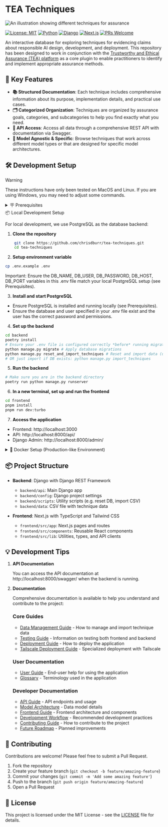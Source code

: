 # TEA Techniques

![An illustration showing different techniques for assurance](https://alan-turing-institute.github.io/turing-commons/assets/images/illustrations/trust-yellow.png)

[![License: MIT](https://img.shields.io/badge/License-MIT-blue.svg)](https://opensource.org/licenses/MIT)
[![Python](https://img.shields.io/badge/Python-3.12-blue)](https://www.python.org/downloads/)
[![Django](https://img.shields.io/badge/Django-5.1-green)](https://www.djangoproject.com/)
[![Next.js](https://img.shields.io/badge/Next.js-15.2-black)](https://nextjs.org/)
[![PRs Welcome](https://img.shields.io/badge/PRs-welcome-brightgreen.svg)](http://makeapullrequest.com)

An interactive database for exploring techniques for evidencing claims about responsible AI design, development, and deployment. This repository has been designed to work in conjunction with the [Trustworthy and Ethical Assurance (TEA) platform](https://assuranceplatform.azurewebsites.net/) as a core plugin to enable practitioners to identify and implement appropriate assurance methods.

## 🚀 Key Features

-   **📚 Structured Documentation**: Each technique includes comprehensive information about its purpose, implementation details, and practical use cases.
-   **🗂️ Categorized Organization**: Techniques are organized by assurance goals, categories, and subcategories to help you find exactly what you need.
-   **🔌 API Access**: Access all data through a comprehensive REST API with documentation via Swagger.
-   **🧩 Model Agnostic & Specific**: Browse techniques that work across different model types or that are designed for specific model architectures.

## 🛠️ Development Setup

> [!WARNING]
> These instructions have only been tested on MacOS and Linux. If you are using Windows, you may need to adjust some commands.

<details>
<summary>🪧 Prerequisites </summary>
  
- **Python 3.12+ & Poetry:** Install Python and then Poetry ([Installation Guide](https://python-poetry.org/docs/#installation)).
- **Node.js 20+ & pnpm:** Install Node.js ([Download](https://nodejs.org/)) and then pnpm (`npm install -g pnpm`).
- **PostgreSQL:** You need a running PostgreSQL server. 
   - **Installation:** If you don't have it, follow the official guide for your OS: [PostgreSQL Downloads](https://www.postgresql.org/download/).
   - **Database Setup:** After installation, you need to create the database and user specified in your `.env` file. Connect to PostgreSQL (e.g., using `psql`) and run commands similar to these (adjust names/passwords if you changed them in `.env`):
   
   ```sql
   CREATE DATABASE techniques;
   CREATE USER postgres WITH PASSWORD 'postgres'; 
   ALTER ROLE postgres SET client_encoding TO 'utf8';
   ALTER ROLE postgres SET default_transaction_isolation TO 'read committed';
   ALTER ROLE postgres SET timezone TO 'UTC';
   GRANT ALL PRIVILEGES ON DATABASE techniques TO postgres;
   \q 
   ```

-   **Ensure it's running:** Make sure the PostgreSQL service is active before starting the backend.

</details>

<summary>📦 Local Development Setup</summary>

For local development, we use PostgreSQL as the database backend:

1. **Clone the repository**

```bash
    git clone https://github.com/chrisdburr/tea-techniques.git
    cd tea-techniques
```

2. **Setup environment variable**

```bash
cp .env.example .env
```

Important: Ensure the DB_NAME, DB_USER, DB_PASSWORD, DB_HOST, DB_PORT variables in this .env file match your local PostgreSQL setup (see Prerequisites).

3. **Install and start PostgreSQL**

-   Ensure PostgreSQL is installed and running locally (see Prerequisites).
-   Ensure the database and user specified in your .env file exist and the user has the correct password and permissions.

4. **Set up the backend**

```bash
cd backend
poetry install
# Ensure your .env file is configured correctly *before* running migrations/imports
python manage.py migrate # Apply database migrations
python manage.py reset_and_import_techniques # Reset and import data (use with caution if you have custom data)
# OR just import if DB exists: python manage.py import_techniques
```

5. **Run the backend**

```bash
# Make sure you are in the backend directory
poetry run python manage.py runserver
```

6. **In a new terminal, set up and run the frontend**

```bash
cd frontend
pnpm install
pnpm run dev:turbo
```

7. **Access the application**

-   Frontend: http://localhost:3000
-   API: http://localhost:8000/api/
-   Django Admin: http://localhost:8000/admin/

</details>

<details>
<summary>🐳 Docker Setup (Production-like Environment)</summary>

If you want to use the full Docker setup with PostgreSQL:

1. **Setup environment variable**

```bash
cp .env.example .env
```

-   You may want to review and adjust the values in the `.env` file (e.g. change user and password)

2. **Start the application**

    ```bash
    COMPOSE_BAKE=true docker-compose build --no-cache && docker-compose up -d
    ```

3. **Access the application**

-   Frontend: http://localhost:3000
-   API: http://localhost:8000/api/

4. **Restart and Rebuild the Containers**

    ```bash
    docker-compose down && COMPOSE_BAKE=true docker-compose build --no-cache && docker-compose up -d
    ```

</details>

## 📦 Project Structure

-   **Backend**: Django with Django REST Framework

    -   `backend/api`: Main Django app
    -   `backend/config`: Django project settings
    -   `backend/scripts`: Utility scripts (e.g. reset DB, import CSV)
    -   `backend/data`: CSV file with technique data

-   **Frontend**: Next.js with TypeScript and Tailwind CSS
    -   `frontend/src/app`: Next.js pages and routes
    -   `frontend/src/components`: Reusable React components
    -   `frontend/src/lib`: Utilities, types, and API clients

## 💡 Development Tips

1. **API Documentation**

    You can access the API documentation at http://localhost:8000/swagger/ when the backend is running.

2. **Documentation**

    Comprehensive documentation is available to help you understand and contribute to the project:

    ### Core Guides

    - [Data Management Guide](docs/DATA-MANAGEMENT.md) - How to manage and import technique data
    - [Testing Guide](docs/TESTING.md) - Information on testing both frontend and backend
    - [Deployment Guide](docs/DEPLOYMENT.md) - How to deploy the application
    - [Tailscale Deployment Guide](docs/TAILSCALE-DEPLOYMENT.md) - Specialized deployment with Tailscale

    ### User Documentation

    - [User Guide](docs/USER-GUIDE.md) - End-user help for using the application
    - [Glossary](docs/GLOSSARY.md) - Terminology used in the application

    ### Developer Documentation

    - [API Guide](docs/API-GUIDE.md) - API endpoints and usage
    - [Model Architecture](docs/MODEL-ARCHITECTURE.md) - Data model details
    - [Frontend Guide](docs/FRONTEND-GUIDE.md) - Frontend architecture and components
    - [Development Workflow](docs/DEVELOPMENT-WORKFLOW.md) - Recommended development practices
    - [Contributing Guide](docs/CONTRIBUTING.md) - How to contribute to the project
    - [Future Roadmap](docs/FUTURE-ROADMAP.md) - Planned improvements

## 🤝 Contributing

Contributions are welcome! Please feel free to submit a Pull Request.

1. Fork the repository
2. Create your feature branch (`git checkout -b feature/amazing-feature`)
3. Commit your changes (`git commit -m 'Add some amazing feature'`)
4. Push to the branch (`git push origin feature/amazing-feature`)
5. Open a Pull Request

## 📄 License

This project is licensed under the MIT License - see the [LICENSE](LICENSE) file for details.
